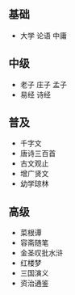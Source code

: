 ## 基础
+ 大学 论语 中庸

## 中级
+ 老子 庄子 孟子
+ 易经 诗经

## 普及
+ 千字文
+ 唐诗三百首
+ 古文观止
+ 增广贤文
+ 幼学琼林

## 高级
+ 菜根谭
+ 容斋随笔
+ 金圣叹批水浒
+ 红楼梦
+ 三国演义
+ 资治通鉴
